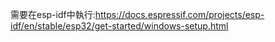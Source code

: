 需要在esp-idf中執行:https://docs.espressif.com/projects/esp-idf/en/stable/esp32/get-started/windows-setup.html
